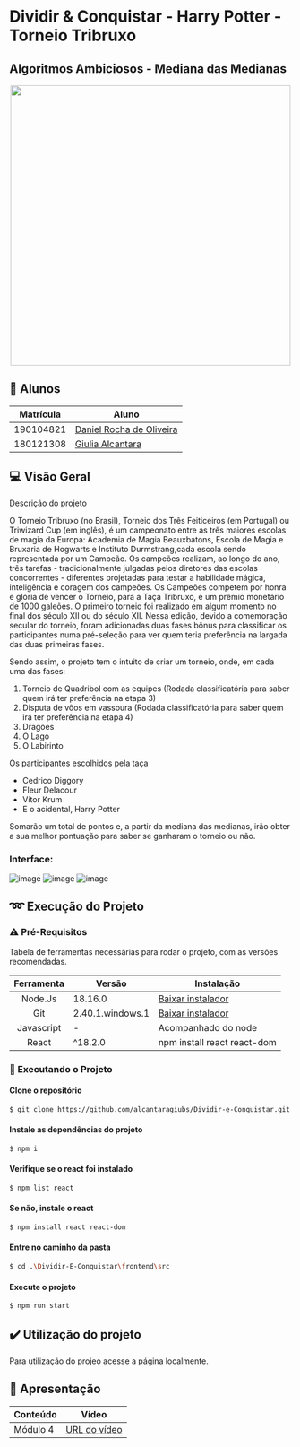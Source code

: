 # Dividir & Conquistar - Harry Potter - Torneio Tribruxo 

## Algoritmos Ambiciosos - Mediana das Medianas


<p align="center">
  <img width="500" src="https://3.bp.blogspot.com/-kIt4TIULv6k/U5PJaOFMibI/AAAAAAAAFSg/05nOR-5P584/s1600/tumblr_m34cqgDMfK1r189pp.gif">
</p>


## 👥 Alunos

| Matrícula | Aluno                                                      |
| --------- | ---------------------------------------------------------- |
| 190104821	| [Daniel Rocha de Oliveira](https://github.com/DanRocha18)  |
| 180121308 | [Giulia Alcantara](https://github.com/alcantaragiubs)      |
 
 ##  💻 Visão Geral

<p> Descrição do projeto </p>

O Torneio Tribruxo (no Brasil), Torneio dos Três Feiticeiros (em Portugal) ou Triwizard Cup (em inglês), é um campeonato entre as três maiores escolas de magia da Europa: Academia de Magia Beauxbatons, Escola de Magia e Bruxaria de Hogwarts e Instituto Durmstrang,cada escola sendo representada por um Campeão. Os campeões realizam, ao longo do ano, três tarefas - tradicionalmente julgadas pelos diretores das escolas concorrentes - diferentes projetadas para testar a habilidade mágica, inteligência e coragem dos campeões. Os Campeões competem por honra e glória de vencer o Torneio, para a Taça Tribruxo, e um prêmio monetário de 1000 galeões. O primeiro torneio foi realizado em algum momento no final dos século XII ou do século XII. Nessa edição, devido a comemoração secular do torneio, foram adicionadas duas fases bônus para classificar os participantes numa pré-seleção para ver quem teria preferência na largada das duas primeiras fases.

Sendo assim, o projeto tem o intuito de  criar um torneio, onde, em cada uma das fases: 
1. Torneio de Quadribol com as equipes (Rodada classificatória para saber quem irá ter preferência na etapa 3)
2. Disputa de vôos em vassoura (Rodada classificatória para saber quem irá ter preferência na etapa 4)
3. Dragões
4. O Lago
5. O Labirinto

Os participantes escolhidos pela taça 
- Cedrico Diggory
- Fleur Delacour
- Vítor Krum
- E o acidental, Harry Potter

Somarão um total de pontos e, a partir da mediana das medianas, irão obter a sua melhor pontuação para saber se ganharam o torneio ou não.

### Interface: 

![image](https://github.com/projeto-de-algoritmos/MedianaDasMedianas/assets/54143767/44ddeb00-bdb3-46df-a4fc-6293d5d4a0e1)
![image](https://github.com/projeto-de-algoritmos/MedianaDasMedianas/assets/54143767/4cde1f3f-9338-4f8a-a6f3-c7ce4d15a513)
![image](https://github.com/projeto-de-algoritmos/MedianaDasMedianas/assets/54143767/bca7734c-ceb0-43c6-9d83-5fdf41a925be)



## ➿ Execução do Projeto

### ⚠️ Pré-Requisitos 

Tabela de ferramentas necessárias para rodar o projeto, com as versões recomendadas.

| Ferramenta | Versão | Instalação |
| :-------: | ----------- | -------------------------------------------------------- |
| Node.Js | 18.16.0 | [Baixar instalador](https://nodejs.org/) |
| Git | 2.40.1.windows.1 | [Baixar instalador](https://git-scm.com/) |
| Javascript | - | Acompanhado do node |
| React | ^18.2.0 | npm install react react-dom |

### 🔂 Executando o Projeto

#### Clone o repositório

```bash 
$ git clone https://github.com/alcantaragiubs/Dividir-e-Conquistar.git
```

#### Instale as dependências do projeto

```bash 
$ npm i
```

#### Verifique se o react foi instalado

```bash 
$ npm list react
```

#### Se não, instale o react

```bash 
$ npm install react react-dom
```

#### Entre no caminho da pasta

```bash
$ cd .\Dividir-E-Conquistar\frontend\src
```

#### Execute o projeto 

```bash 
$ npm run start
```

## ✔️ Utilização do projeto
Para utilização do projeo acesse a página localmente.

## 🔗 Apresentação

  | Conteúdo | Vídeo                                                                                         |
  | -------- | --------------------------------------------------------------------------------------------- |
  | Módulo 4 | [URL do vídeo](https://drive.google.com/file/d/1GWmV_4VZWQNVW09eU4b3iBIM17dDw3Qc/view?usp=sharing)|
 
